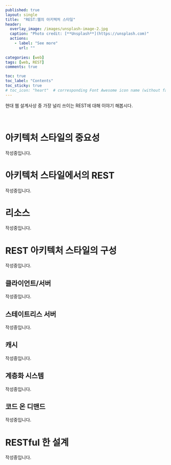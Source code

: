 ```yaml
---
published: true
layout: single
title:  "REST:웹의 아키텍처 스타일"
header:
  overlay_image: /images/unsplash-image-2.jpg
  caption: "Photo credit: [**Unsplash**](https://unsplash.com)"
  actions:
    - label: "See more"
      url: ""
      
categories: [web]
tags: [web, REST]
comments: true

toc: true
toc_label: "Contents"
toc_sticky: true
# toc_icon: "heart"  # corresponding Font Awesome icon name (without fa prefix)
---
```


현대 웹 설계사상 중 가장 널리 쓰이는 REST에 대해 이야기 해봅시다.
&nbsp;

&nbsp;
# 아키텍처 스타일의 중요성
작성중입니다.
# 아키텍처 스타일에서의 REST
작성중입니다.
# 리소스 
작성중입니다.
# REST 아키텍처 스타일의 구성
작성중입니다.
## 클라이언트/서버
작성중입니다.
## 스테이트리스 서버
작성중입니다.
## 캐시 
작성중입니다.
## 계층화 시스템
작성중입니다.
## 코드 온 디맨드 
작성중입니다.
# RESTful 한 설계 
작성중입니다.

